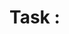 # Task <ID>: <Title>

## Goal
- ...

## Constraints / Policy
- Tokens limit: ...
- No network unless flag
- ...

## Context Summary
- Short context from semantic retrieval

## Plan (DAG)
- Step 1: ...
- Step 2: ...
- ...

## Execution Log

### Step 1
Action:  
Reasoning (short):  
Result:  
Checks: lint ✅ tests ✅  
Next:  

### Step 2
...
